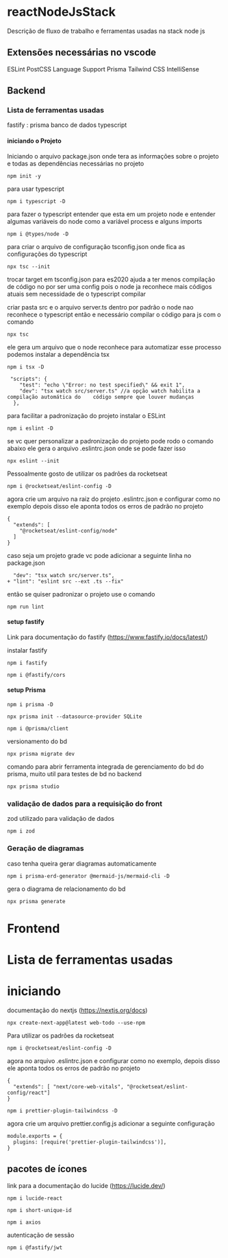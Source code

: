 # reactNodeJsStack
Descrição de fluxo de trabalho e ferramentas usadas na stack node js

## Extensões necessárias no vscode
ESLint
PostCSS Language Support
Prisma
Tailwind CSS IntelliSense

## Backend
### Lista de ferramentas usadas
fastify :
prisma
banco de dados
typescript
#### iniciando o Projeto
Iniciando o arquivo package.json onde tera as informações sobre o projeto e todas as dependências necessárias no projeto
```shell
npm init -y
``` 
para usar typescript 
```shell
npm i typescript -D
```
para fazer o typescript entender que esta em um projeto node e entender algumas variáveis do node como a variável process e alguns imports
```shell
npm i @types/node -D
```
para criar o arquivo de configuração tsconfig.json onde fica as configurações do typescript 
```shell
npx tsc --init
```
trocar target em tsconfig.json para es2020
ajuda a ter menos compilação de código no por ser uma config  pois o node ja reconhece mais códigos atuais sem necessidade de o typescript compilar 

criar pasta src e o arquivo server.ts dentro
por padrão o node nao reconhece o typescript então e necessário compilar o código para js com o comando 
```shell
npx tsc
```
ele gera um arquivo que o node reconhece para automatizar esse processo podemos instalar a dependência tsx
```shell
npm i tsx -D
```
```shell
 "scripts": {
    "test": "echo \"Error: no test specified\" && exit 1",
    "dev": "tsx watch src/server.ts" //a opção watch habilita a compilação automática do    código sempre que louver mudanças
  },
```
para facilitar a padronização do projeto instalar o ESLint
```shell
npm i eslint -D
```
se vc quer personalizar a padronização do projeto pode rodo o comando abaixo ele gera o arquivo .eslintrc.json onde se pode fazer isso
```shell
npx eslint --init
```
Pessoalmente gosto de utilizar os padrões da rocketseat
```shell
npm i @rocketseat/eslint-config -D
``` 
agora crie um arquivo na raiz do projeto .eslintrc.json e configurar como no exemplo depois disso ele aponta todos os erros de padrão no projeto
```shell
{
  "extends": [
    "@rocketseat/eslint-config/node"
  ]
}
```
caso seja um projeto grade vc pode adicionar a seguinte linha no package.json
```shell
  "dev": "tsx watch src/server.ts",
+ "lint": "eslint src --ext .ts --fix"
```
então se quiser padronizar o projeto use o comando
```shell
npm run lint
```

#### setup fastify
Link para documentação do fastify (https://www.fastify.io/docs/latest/)

instalar fastify
```shell
npm i fastify
```

```shell
npm i @fastify/cors
```

#### setup Prisma
```shell
npm i prisma -D
```

```shell
npx prisma init --datasource-provider SQLite  
```

```shell
npm i @prisma/client
```

versionamento do bd
```shell
npx prisma migrate dev
```
comando para abrir ferramenta integrada de gerenciamento do bd do prisma, muito util para testes de bd no backend
```shell
npx prisma studio
```
### validação de dados para a requisição do front
zod utilizado para validação de dados
```shell
npm i zod
```
### Geração de diagramas  
caso tenha queira gerar diagramas automaticamente 
```shell
npm i prisma-erd-generator @mermaid-js/mermaid-cli -D
```
gera o diagrama de relacionamento do bd
```shell
npx prisma generate
```

# Frontend
# Lista de ferramentas usadas

# iniciando 
documentação do nextjs (https://nextjs.org/docs)
```shell
npx create-next-app@latest web-todo --use-npm
```

Para utilizar os padrões da rocketseat
```shell
npm i @rocketseat/eslint-config -D
``` 
agora no arquivo .eslintrc.json e configurar como no exemplo, depois disso ele aponta todos os erros de padrão no projeto
```shell
{
  "extends": [ "next/core-web-vitals", "@rocketseat/eslint-config/react"]
}
```

```shell
npm i prettier-plugin-tailwindcss -D
```
agora crie um arquivo prettier.config.js adicionar a seguinte configuração
```shell
module.exports = {
  plugins: [require('prettier-plugin-tailwindcss')],
}
```

## pacotes de ícones
link para a documentação do lucide (https://lucide.dev/)
```shell
npm i lucide-react
```



```shell 
npm i short-unique-id
```

```shell
npm i axios
```
autenticação de sessão 
```shell
npm i @fastify/jwt
```